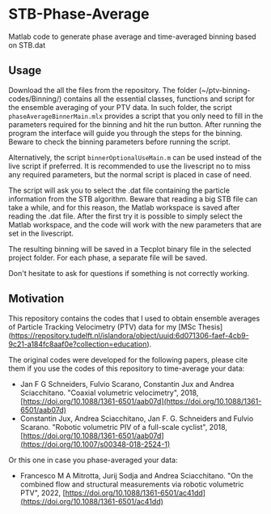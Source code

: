 # STB-Phase-Average
Matlab code to generate phase average and time-averaged binning based on STB.dat

## Usage

Download the all the files from the repository. The folder (~/ptv-binning-codes/Binning/) contains all the essential classes, functions and script for the ensemble averaging of your PTV data. In such folder, the script `phaseAverageBinnerMain.mlx` provides a script that you only need to fill in the parameters required for the binning and hit the run button. After running the program the interface will guide you through the steps for the binning. Beware to check the binning parameters before running the script. 

Alternatively, the script `binnerOptionalUseMain.m` can be used instead of the live script if preferred. It is recommended to use the livescript no to miss any required parameters, but the normal script is placed in case of need. 

The script will ask you to select the .dat file containing the particle information from the STB algorithm. Beware that reading a big STB file can take a while, and for this reason, the Matlab workspace is saved after reading the .dat file. After the first try it is possible to simply select the Matlab workspace, and the code will work with the new parameters that are set in the livescript. 

The resulting binning will be saved in a Tecplot binary file in the selected project folder. For each phase, a separate file will be saved. 

Don't hesitate to ask for questions if something is not correctly working. 


## Motivation
This repository contains the codes that I used to obtain ensemble averages of Particle Tracking Velocimetry (PTV) data for my [MSc Thesis] (https://repository.tudelft.nl/islandora/object/uuid:6d071306-faef-4cb9-9c21-a184fc8aaf0e?collection=education).

The original codes were developed for the following papers, please cite them if you use the codes of this repository to time-average your data:
- Jan F G Schneiders, Fulvio Scarano, Constantin Jux and Andrea Sciacchitano. "Coaxial volumetric velocimetry", 2018, [https://doi.org/10.1088/1361-6501/aab07d](https://doi.org/10.1088/1361-6501/aab07d)
- Constantin Jux, Andrea Sciacchitano, Jan F. G. Schneiders and Fulvio Scarano. "Robotic volumetric PIV of a full-scale cyclist", 2018, [https://doi.org/10.1088/1361-6501/aab07d](https://doi.org/10.1007/s00348-018-2524-1)

Or this one in case you phase-averaged your data: 

- Francesco M A Mitrotta, Jurij Sodja and Andrea Sciacchitano. "On the combined flow and structural measurements via robotic volumetric PTV", 2022, [https://doi.org/10.1088/1361-6501/ac41dd](https://doi.org/10.1088/1361-6501/ac41dd)
